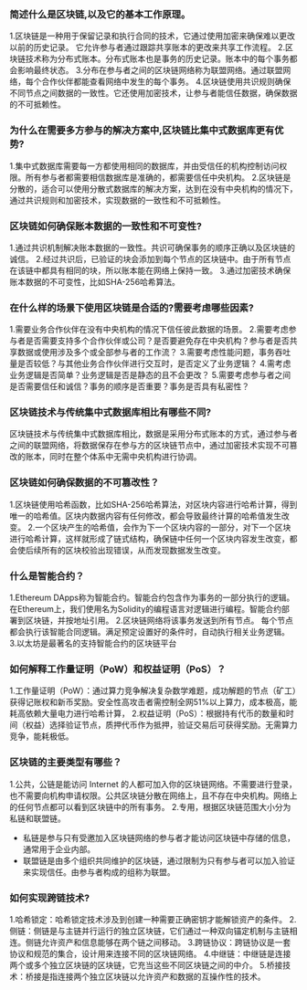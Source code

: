 
### 简述什么是区块链,以及它的基本工作原理。

1.区块链是一种用于保留记录和执行合同的技术，它通过使用加密来确保难以更改以前的历史记录。 它允许参与者通过跟踪共享账本的更改来共享工作流程。
2.区块链技术称为分布式账本。分布式账本也是事务的历史记录。账本中的每个事务都会影响最终状态。
3.分布在参与者之间的区块链网络称为联盟网络。通过联盟网络，每个合作伙伴都能查看网络中发生的每个事务。
4.区块链使用共识规则确保不同节点之间数据的一致性。它还使用加密技术，让参与者能信任数据，确保数据的不可抵赖性。

### 为什么在需要多方参与的解决方案中,区块链比集中式数据库更有优势?

1.集中式数据库需要每一方都使用相同的数据库，并由受信任的机构控制访问权限。所有参与者都需要相信数据库是准确的，都需要信任中央机构。
2.区块链是分散的，适合可以使用分散式数据库的解决方案，达到在没有中央机构的情况下，通过共识规则和加密技术，实现数据的一致性和不可抵赖性。

### 区块链如何确保账本数据的一致性和不可变性?

1.通过共识机制解决账本数据的一致性。共识可确保事务的顺序正确以及区块链的诚信。
2.经过共识后，已验证的块会添加到每个节点的区块链中。由于所有节点在该链中都具有相同的块，所以账本能在网络上保持一致。
3.通过加密技术确保账本数据的不可变性，比如SHA-256哈希算法。

### 在什么样的场景下使用区块链是合适的?需要考虑哪些因素?

1.需要业务合作伙伴在没有中央机构的情况下信任彼此数据的场景。
2.需要考虑参与者是否需要支持多个合作伙伴或公司？是否要避免存在中央机构？参与者是否共享数据或使用涉及多个或全部参与者的工作流？
3.需要考虑性能问题，事务吞吐量是否较低？与其他业务合作伙伴进行交互时，是否定义了业务逻辑？
4.需考虑业务逻辑是否简单？业务逻辑是否是静态的且不会更改？
5.需要考虑参与者之间是否需要信任和诚信？事务的顺序是否重要？事务是否具有私密性？

### 区块链技术与传统集中式数据库相比有哪些不同?

区块链技术与传统集中式数据库相比，数据是采用分布式账本的方式，通过参与者之间的联盟网络，将数据保存在参与方的区块链节点中，通过加密技术实现不可篡改的账本，同时在整个体系中无需中央机构进行协调。

### 区块链如何确保数据的不可篡改性？

1.区块链使用哈希函数，比如SHA-256哈希算法，对区块内容进行哈希计算，得到唯一的哈希值。区块内数据内容有任何修改，都会导致最终计算的哈希值发生改变。
2.一个区块产生的哈希值，会作为下一个区块内容的一部分，对下一个区块进行哈希计算，这样就形成了链式结构，确保链中任何一个区块内容发生改变，都会使后续所有的区块校验出现错误，从而发现数据发生改变。

### 什么是智能合约？

1.Ethereum DApps称为智能合约。智能合约包含作为事务的一部分执行的逻辑。在Ethereum上，我们使用名为Solidity的编程语言对逻辑进行编程。智能合约部署到区块链，并按地址引用。
2.区块链网络将该事务发送到所有节点。 每个节点都会执行该智能合同逻辑。满足预定设置好的条件时，自动执行相关业务逻辑。
3.以太坊是最著名的支持智能合约的区块链平台

### 如何解释工作量证明（PoW）和权益证明（PoS）？

1.工作量证明（PoW）：通过算力竞争解决复杂数学难题，成功解题的节点（矿工）获得记账权和新币奖励。安全性高攻击者需控制全网51%以上算力，成本极高，能耗高依赖大量电力进行哈希计算，
2.权益证明（PoS）：根据持有代币的数量和时间（权益）选择验证节点，质押代币作为抵押，验证交易后可获得奖励。无需算力竞争，能耗极低。

### 区块链的主要类型有哪些？

1.公共，公链是能访问 Internet 的人都可加入你的区块链网络。不需要进行登录，也不需要向机构申请权限。公共区块链分散在网络上，且不存在中央机构。网络上的任何节点都可以看到区块链中的所有事务。
2.专用，根据区块链范围大小分为私链和联盟链。
- 私链是参与只有受邀加入区块链网络的参与者才能访问区块链中存储的信息，通常用于企业内部。
- 联盟链是由多个组织共同维护的区块链，通过限制为只有参与者可以加入验证来实现信任。由参与者构成的组称为联盟。

### 如何实现跨链技术?

1.哈希锁定：哈希锁定技术涉及到创建一种需要正确密钥才能解锁资产的条件。
2.侧链：侧链是与主链并行运行的独立区块链，它们通过一种双向锚定机制与主链相连。侧链允许资产和信息能够在两个链之间移动。
3.跨链协议：跨链协议是一套协议和规范的集合，设计用来连接不同的区块链网络。
4.中继链：中继链是连接两个或多个独立区块链的区块链，它充当这些不同区块链之间的中介。
5.桥接技术：桥接是指连接两个独立区块链以允许资产和数据的互操作性的技术。